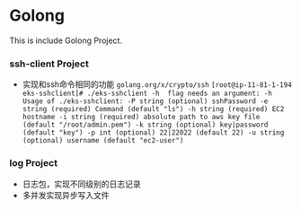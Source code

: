 # Golong
This is include Golong Project.
### ssh-client Project
 - 实现和ssh命令相同的功能
`golang.org/x/crypto/ssh`
`[root@ip-11-81-1-194 eks-sshclient]# ./eks-sshclient -h 
flag needs an argument: -h
Usage of ./eks-sshclient:
  -P string
        (optional) sshPassword
  -e string
        (required) Command (default "ls")
  -h string
        (required) EC2 hostname
  -i string
        (required) absolute path to aws key file (default "/root/admin.pem")
  -k string
        (optional) key|password (default "key")
  -p int
        (optional) 22|22022 (default 22)
  -u string
        (optional) username (default "ec2-user")`
### log Project
- 日志包，实现不同级别的日志记录
- 多并发实现异步写入文件
